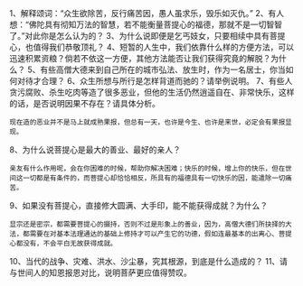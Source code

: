 1、解释颂词：“众生欲除苦，反行痛苦因，愚人虽求乐，毁乐如灭仇。”
2、有人想：“佛陀具有彻知万法的智慧，若不能衡量菩提心的福德，那就不是一切智智了。”对此你是怎么认为的？
3、为什么说即便是乞丐妓女，只要相续中具有菩提心，也值得我们恭敬顶礼？
4、短暂的人生中，我们依靠什么样的方便方法，可以迅速积累资粮？倘若不依这一方便，其他方法能否让我们获得究竟的解脱？为什么？
5、有些高僧大德来到自己所在的城市弘法、放生时，作为一名居士，你当如何对待才合理？
6、众生所想与所行是怎样背道而驰的？请举例说明。
7、有些人贪污腐败、杀生吃肉等造了很多恶业，但他的生活仍然逍遥自在、非常快乐，这样的话，是否说明因果不存在？请具体分析。

    现在造的恶业并不是马上就成熟果报，但总有一天，也许是今生、也许是来世，必定会有果报显现。

8、为什么说菩提心是最大的善业、最好的亲人？

    亲友有什么作用呢，会在你困难的时候，帮助你解决困难；快乐的时候，增上你的快乐，但在世间这一切都是有条件的，而菩提心却恰恰相反，所具有的福德具有一切快乐的因，能遣除一切痛苦。

9、如果没有菩提心，直接修大圆满、大手印，能不能获得成就？为什么？

    显宗还是密宗，都需要菩提心的摄持，否则不过是形象上的善业，因为，高僧大德们所抉择的大法，都需要在对基本法理通达的基础上修持才可以产生它的功德，假如连最基本的出离心、菩提心都没有，不会平白无故获得成就。

10、当代的战争、灾难、洪水、沙尘暴，究其根源，到底是什么造成的？
11、请与世间人的知恩报恩对比，说明菩萨更应值得赞叹。